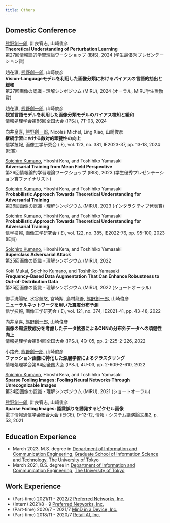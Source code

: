 ```yaml
---
title: Others
---
```


## Domestic Conference
<ins>熊野創一郎</ins>, 計良宥志, 山崎俊彦  
**Theoretical Understanding of Perturbation Learning**  
第27回情報論的学習理論ワークショップ (IBIS), 2024 (学生最優秀プレゼンテーション賞)
<!-- Nov. 4-7 -->

趙在瀛, <ins>熊野創一郎</ins>, 山崎俊彦  
**Vision-Languageモデルを利用した画像分類におけるバイアスの言語的抽出と緩和**  
第27回画像の認識・理解シンポジウム (MIRU), 2024 (オーラル, MIRU学生奨励賞)
<!-- Aug. 6-9 -->

趙在瀛, <ins>熊野創一郎</ins>, 山崎俊彦  
**視覚言語モデルを利用した画像分類モデルのバイアス検知と緩和**  
情報処理学会第86回全国大会 (IPSJ), 7T-03, 2024
<!-- Mar. 15-17 -->

向井皇喜, <ins>熊野創一郎</ins>, Nicolas Michel, Ling Xiao, 山崎俊彦  
**継続学習における敵対的頑健性の向上**  
信学技報, 画像工学研究会 (IE), vol. 123, no. 381, IE2023-37, pp. 13-18, 2024 (IE賞)
<!-- Feb. 19-20 -->

<ins>Soichiro Kumano</ins>, Hiroshi Kera, and Toshihiko Yamasaki  
**Adversarial Training from Mean Field Perspective**  
第26回情報論的学習理論ワークショップ (IBIS), 2023 (学生優秀プレゼンテーション賞ファイナリスト)
<!-- Oct. 29-Nov. 1 -->

<ins>Soichiro Kumano</ins>, Hiroshi Kera, and Toshihiko Yamasaki  
**Probabilistic Approach Towards Theoretical Understanding for Adversarial Training**  
第26回画像の認識・理解シンポジウム (MIRU), 2023 (インタラクティブ発表賞)
<!-- Jul. 25-28 -->

<ins>Soichiro Kumano</ins>, Hiroshi Kera, and Toshihiko Yamasaki  
**Probabilistic Approach Towards Theoretical Understanding for Adversarial Training**  
信学技報, 画像工学研究会 (IE), vol. 122, no. 385, IE2022-76, pp. 95-100, 2023 (IE賞)
<!-- Feb. 21-22 -->

<ins>Soichiro Kumano</ins>, Hiroshi Kera, and Toshihiko Yamasaki  
**Superclass Adversarial Attack**  
第25回画像の認識・理解シンポジウム (MIRU), 2022
<!-- Jul. 25-28 -->

Koki Mukai, <ins>Soichiro Kumano</ins>, and Toshihiko Yamasaki  
**Frequency-Based Data Augmentation That Can Enhance Robustness to Out-of-Distribution Data**  
第25回画像の認識・理解シンポジウム (MIRU), 2022 (ショートオーラル)
<!-- Jul. 25-28 -->

御手洗陽紀, 水谷航悠, 宮崎翔, 島村龍吾, <ins>熊野創一郎</ins>, 山崎俊彦  
**ニューラルネットワークを用いた震度分布予測**  
信学技報, 画像工学研究会 (IE), vol. 121, no. 374, IE2021-41, pp. 43-48, 2022
<!-- Feb. 21-22 -->

向井皇喜, <ins>熊野創一郎</ins>, 山崎俊彦  
**画像の周波数成分を考慮したデータ拡張によるCNNの分布外データへの頑健性向上**  
情報処理学会第84回全国大会 (IPSJ), 4Q-05, pp. 2-225-2-226, 2022
<!-- Mar. 3-5 -->

小路光, <ins>熊野創一郎</ins>, 山崎俊彦  
**ファッション画像に特化した深層学習によるクラスタリング**  
情報処理学会第84回全国大会 (IPSJ), 4U-03, pp. 2-609-2-610, 2022
<!-- Mar. 3-5 -->

<ins>Soichiro Kumano</ins>, Hiroshi Kera, and Toshihiko Yamasaki  
**Sparse Fooling Images: Fooling Neural Networks Through Unrecognizable Images**  
第24回画像の認識・理解シンポジウム (MIRU), 2021 (ショートオーラル)
<!-- Jul. 27-30 -->

<ins>熊野創一郎</ins>, 計良宥志, 山崎俊彦  
**Sparse Fooling Images: 認識誤りを誘発するピクセル画像**  
電子情報通信学会総合大会 (IEICE), D-12-12, 情報・システム講演論文集2, p. 53, 2021
<!-- Mar. 9-12 -->

<!--
## OSS Contributions
- [Accelerate](https://github.com/huggingface/accelerate)
- [AutoAttack](https://github.com/fra31/auto-attack)
- [PyTorch](https://github.com/pytorch/pytorch)
- [PyTorch Lightning](https://github.com/Lightning-AI/lightning)

## Contributed Article
- [CGと現実の乖離を解釈可能な形で埋める敵対的な方法](https://tech.preferred.jp/ja/blog/adversarial-method-filling-sim-real-gap/) (An Adversarial Method to Bridge the Gap Between CG and Reality Semantically)
-->

## Education Experience
- March 2023, M.S. degree in [Department of Information and Communication Engineering](https://www.i.u-tokyo.ac.jp/edu/course/ice/index_e.shtml), [Graduate School of Information Science and Technology](https://www.i.u-tokyo.ac.jp/index_e.shtml), [The University of Tokyo](https://www.u-tokyo.ac.jp/en/index.html)
- March 2021, B.S. degree in [Department of Information and Communication Engineering](https://www.ee.t.u-tokyo.ac.jp/), [The University of Tokyo](https://www.u-tokyo.ac.jp/en/index.html)
<!-- - March 2017, Graduated from [Kamakura Gakuen High School](https://www.kamagaku.ac.jp/), Kanagawa, Japan -->

## Work Experience
- (Part-time) 2021/11 - 2022/2 [Preferred Networks, Inc.](https://www.preferred.jp/en/)
- (Intern) 2021/8 - 9 [Preferred Networks, Inc.](https://www.preferred.jp/en/)
- (Part-time) 2020/7 - 2021/7 [MinD in a Device, Inc.](https://mindinadevice.com/en/)
- (Part-time) 2018/11 - 2020/7 [Retail AI, Inc.](https://www.retail-ai.jp/en/)

